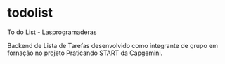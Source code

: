 # todolist
 To do List - Lasprogramaderas
 
 Backend de Lista de Tarefas desenvolvido como integrante de grupo em fornação no projeto Praticando START da Capgemini.
